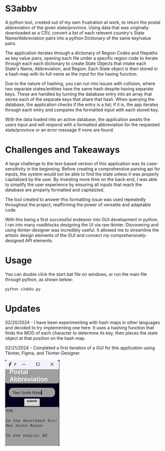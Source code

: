 # S3abbv

A python tool, created out of my own frustration at work, to return the postal abbreviation of the given state/province. Using data that was originally downloaded as a CSV, convert a list of each relevent country's State Name/Abbreviation pairs into a python Dictionary of the same key/value pairs.

The application iterates through a dictionary of Region Codes and filepaths as key value pairs, opening each file under a specific region code to iterate through each each dictionary to create State Objects that intake each State's Name, Abbreviation, and Region. Each State object is then stored in a hash map with its full name as the input for the hasing function.

Due to the nature of hashing, you can run into issues with collision, where two separate states/entities have the same hash despite having separate keys. These are handled by turning the database entry into an array that stores each of the separate keys that share that hash. When querying the database, the application checks if the entry is a list; if it is, the app iterates through each entry and compares the formatted input with each stored key.

With the data loaded into an active database, the application awaits the users input and will respond with a formatted abbreviation for the requested state/province or an error message if none are found.

# Challenges and Takeaways

A large challenge to the text-based version of this application was its case-sensitivity in the beginning. Before creating a comprehensive parsing api for inputs, the system would not be able to find the state unless it was properly capitalized by the user. By investing more time on the back-end, I was able to simplify the user experience by ensuring all inputs that reach the database are properly formatted and capitalzied.

The tool created to answer this formatting issue was used repeatedly throughout the project, reaffirming the power of versatile and adaptable code.

With this being a first successful endeavor into GUI development in python, I ran into many roadblocks designing the UI via raw tkinter. Discovering and using tkinter-designer was incredibly useful. It allowed me to streamline the artistic design elements of the GUI and connect my comprehensively-designed API elements.

# Usage

You can double click the start.bat file on windows, or run the main file through python, as shown below:

```
python s3abbv.py
```

# Updates

02/20/2024 - I have been experimenting with hash maps in other languages and decided to try implementing one here. It uses a hashing function that finds the MOD of each character to determine its key, then places the state object at that position on the hash map.

02/21/2024 - Completed a first iteration of a GUI for this application using Tkinter, Figma, and Tkinter-Designer.

![A smal window with a dark purple background, a grey rectangle with white text declaring the app's purpose "Postal Abbreviation. A smaller grey text input box to enter the state you want to look up, a single submit button underneath the input box, and a larger grey box that holds the application's output. ](assets/image.png)
